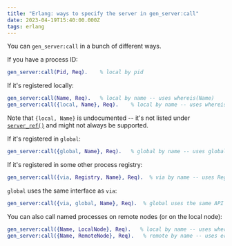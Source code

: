 ```yaml
---
title: "Erlang: ways to specify the server in gen_server:call"
date: 2023-04-19T15:40:00.000Z
tags: erlang
---
```


You can `gen_server:call` in a bunch of different ways.

If you have a process ID:

```erlang
gen_server:call(Pid, Req).    % local by pid
```

If it's registered locally:

```erlang
gen_server:call(Name, Req).   % local by name -- uses whereis(Name)
gen_server:call({local, Name}, Req).    % local by name -- uses whereis(Name)
```

Note that `{local, Name}` is undocumented -- it's not listed under
[`server_ref()`](https://www.erlang.org/doc/man/gen_server.html#type-server_ref) and might not always be supported.

If it's registered in `global`:

```erlang
gen_server:call({global, Name}, Req).   % global by name -- uses global:whereis_name(Name)
```

If it's registered in some other process registry:

```erlang
gen_server:call({via, Registry, Name}, Req).  % via by name -- uses Registry:whereis_name(Name)
```

`global` uses the same interface as `via`:

```erlang
gen_server:call({via, global, Name}, Req).  % global uses the same API as user-defined registries
```

You can also call named processes on remote nodes (or on the local node):

```erlang
gen_server:call({Name, LocalNode}, Req).   % local by name -- uses whereis(Name)
gen_server:call({Name, RemoteNode}, Req).   % remote by name -- uses erlang:send({Name, RemoteNode}, ...)
```
